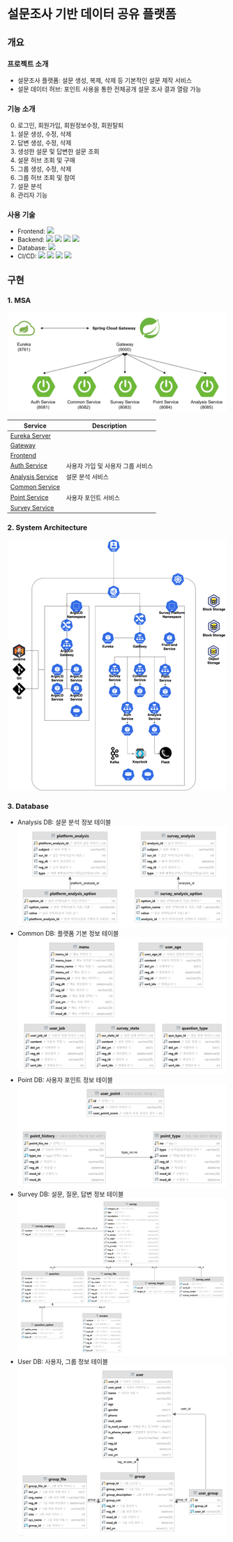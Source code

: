 # 설문조사 기반 데이터 공유 플랫폼
## 개요
### 프로젝트 소개
- 설문조사 플랫폼: 설문 생성, 복제, 삭제 등 기본적인 설문 제작 서비스
- 설문 데이터 허브: 포인트 사용을 통한 전체공개 설문 조사 결과 열람 가능
### 기능 소개
0. 로그인, 회원가입, 회원정보수정, 회원탈퇴
1. 설문 생성, 수정, 삭제
2. 답변 생성, 수정, 삭제
3. 생성한 설문 및 답변한 설문 조회
4. 설문 허브 조회 및 구매
5. 그룹 생성, 수정, 삭제
6. 그룹 허브 조회 및 참여
7. 설문 분석
8. 관리자 기능
### 사용 기술
- Frontend: 
![](https://img.shields.io/badge/React-61DAFB?style=flat-square&logo=react&logoColor=white)
- Backend: 
![](https://img.shields.io/badge/Java-007396?style=flat-square&logo=java&logoColor=white)
![](https://img.shields.io/badge/SpringBoot-6DB33F?style=flat-square&logo=springboot&logoColor=white)
![](https://img.shields.io/badge/ApacheKafka-231F20?style=flat-square&logo=apachekafka&logoColor=white)
![](https://img.shields.io/badge/KakaoiCloud-FFCD00?style=flat-square&logo=kakao&logoColor=white)
- Database:
![](https://img.shields.io/badge/MySQL-4479A1?style=flat-square&logo=mysql&logoColor=white)
- CI/CD:
![](https://img.shields.io/badge/Kubernetes-326CE5?style=flat-square&logo=kubernetes&logoColor=white)
![](https://img.shields.io/badge/Docker-2496ED?style=flat-square&logo=docker&logoColor=white)
![](https://img.shields.io/badge/Jenkins-D24939?style=flat-square&logo=jenkins&logoColor=white)
![](https://img.shields.io/badge/Argo-EF7B4D?style=flat-square&logo=argo&logoColor=white)
## 구현
### 1. MSA
![](readmeImg/msa.png)

|Service|Description|
|---|---|
|[Eureka Server](https://github.com/solbiko/survey_platform_backend_eurekaserver.git)||
|[Gateway](https://github.com/solbiko/survey_platform_backend_gateway.git)||
|[Frontend](https://github.com/solbiko/survey_platform_frontend_react.git)||
|[Auth Service](https://github.com/solbiko/survey_platform_backend_auth.git)|사용자 가입 및 사용자 그룹 서비스|
|[Analysis Service](https://github.com/OYJ-hansung/survey_platform_backend_analysis.git)|설문 분석 서비스|
|[Common Service](https://github.com/solbiko/survey_platform_backend_common.git)||
|[Point Service](https://github.com/stella693/survey_platform_backend_point.git)|사용자 포인트 서비스|
|[Survey Service](https://github.com/solbiko/survey_platform_backend_survey.git)||
### 2. System Architecture
![](readmeImg/sa.png)
### 3. Database
- Analysis DB: 설문 분석 정보 테이블
![](readmeImg/dbimg/analysis_db.png)
- Common DB: 플랫폼 기본 정보 테이블
![](readmeImg/dbimg/common_db.png)
- Point DB: 사용자 포인트 정보 테이블
![](readmeImg/dbimg/point_db.png)
- Survey DB: 설문, 질문, 답변 정보 테이블
![](readmeImg/dbimg/survey_db.png)
- User DB: 사용자, 그룹 정보 테이블
![](readmeImg/dbimg/user_db.png)
